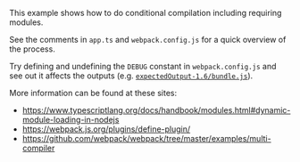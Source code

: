 This example shows how to do conditional compilation including requiring modules.

See the comments in `app.ts` and `webpack.config.js` for a quick overview of the process.

Try defining and undefining the `DEBUG` constant in `webpack.config.js` and see out it affects
the outputs (e.g. [`expectedOutput-1.6/bundle.js`](expectedOutput-1.6/bundle.js)).

More information can be found at these sites:
- https://www.typescriptlang.org/docs/handbook/modules.html#dynamic-module-loading-in-nodejs
- https://webpack.js.org/plugins/define-plugin/
- https://github.com/webpack/webpack/tree/master/examples/multi-compiler
